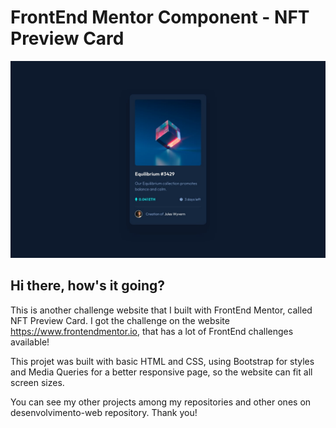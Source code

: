 # FrontEnd Mentor Component - NFT Preview Card
<img src="design/desktop-design.jpg">

## Hi there, how's it going?

This is another challenge website that I built with FrontEnd Mentor, called NFT Preview Card.
I got the challenge on the website https://www.frontendmentor.io, that has a lot of FrontEnd challenges available!

This projet was built with basic HTML and CSS, using Bootstrap for styles and Media Queries for a better responsive page, so
the website can fit all screen sizes.

You can see my other projects among my repositories and other ones on desenvolvimento-web repository. Thank you!
